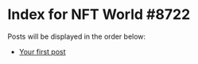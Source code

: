 # Index for NFT World #8722
Posts will be displayed in the order below:

- [Your first post](./001-first.md)

